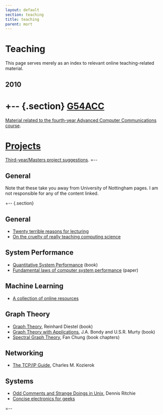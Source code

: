 ```yaml
---
layout: default
section: teaching
title: teaching
parent: mort
---
```


Teaching
========

This page serves merely as an index to relevant online
teaching-related material.


2010
----

+-- {.section}
[G54ACC][g54acc]
======

[Material related to the fourth-year Advanced Computer Communications course][g54acc].


[Projects][]
========

[Third-year/Masters project suggestions][projects].
=--

[projects]: 2010-projects/
[g54acc]: 2010-g54acc/



General
-------

Note that these take you away from University of Nottingham pages.  I
am not responsible for any of the content linked.

+-- {.section}

General
-------

+ [Twenty terrible reasons for lecturing](http://www.brookes.ac.uk/services/ocsd/2_learntch/20reasons.html)
+ [On the cruelty of really teaching computing science](http://userweb.cs.utexas.edu/users/EWD/transcriptions/EWD10xx/EWD1036.html)

System Performance
------------------

+ [Quantitative System Performance](http://www.cs.washington.edu/homes/lazowska/qsp/) (book)
+ [Fundamental laws of computer system performance](http://doi.acm.org/10.1145/800200.806196) (paper)


Machine Learning
----------------

+ [A collection of online resources](http://metaoptimize.com/qa/questions/186/)
                                                                               

Graph Theory
------------

+ [Graph Theory](http://diestel-graph-theory.com/), Reinhard Diestel (book)
+ [Graph Theory with Applications](http://www.ecp6.jussieu.fr/pageperso/bondy/books/gtwa/gtwa.html), J.A. Bondy and U.S.R. Murty (book)
+ [Spectral Graph Theory](http://www.math.ucsd.edu/~fan/research/revised.html), Fan Chung (book chapters)


Networking
----------

+ [The TCP/IP Guide](http://www.tcpipguide.com/free/index.htm), Charles M. Kozierok


Systems
-------

+ [Odd Comments and Strange Doings in Unix](http://cm.bell-labs.com/cm/cs/who/dmr/odd.html), Dennis Ritchie
+ [Concise electronics for geeks](http://lcamtuf.coredump.cx/electronics/)

=--
